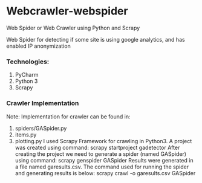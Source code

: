# Webcrawler-webspider
Web Spider or Web Crawler using Python and Scrapy

Web Spider for detecting if some site is using google analytics, and has enabled IP anonymization

### Technologies:
1. PyCharm
2. Python 3
3. Scrapy

### Crawler Implementation
Note: Implementation for crawler can be found in:
1. spiders/GASpider.py
2. items.py
3. plotting.py
I used Scrapy Framework for crawling in Python3. A project was created using command:
        scrapy startproject gadetector
After creating the project we need to generate a spider (named GASpider) using command:
        scrapy genspider GASpider
Results were generated in a file named garesults.csv. The
command used for running the spider and generating results is below:
        scrapy crawl -o garesults.csv GASpider

